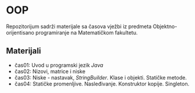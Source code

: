 # OOP
Repozitorijum sadrži materijale sa časova vježbi iz predmeta Objektno-orijentisano programiranje na Matematičkom fakultetu.

## Materijali
  - čas01: Uvod u programski jezik _Java_
  - čas02: Nizovi, matrice i niske
  - čas03: Niske - nastavak, _StringBuilder_. Klase i objekti. Statičke metode.
  - čas04: Statičke promenljive. Nasleđivanje. Konstruktor kopije. Singleton.
  <!--
  - čas05: Apstraktne klase, polimorfizam
  - čas06: Interfejsi, Enumi
  - čas07: Izuzeci, kloniranje, datoteke
  - čas08: Generičke klase i metode
  - čas09: Generičke kolekcije
  - čas10: Poređenje objekata 
  - čas11: Tokovi podataka
  - čas12: JavaFX
  - čas13: Primer roka -->
